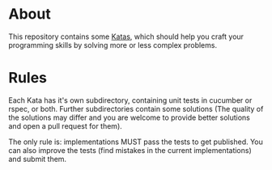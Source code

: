 About
=====

This repository contains some [Katas](http://en.wikipedia.org/wiki/Kata "WTF is a Kata?"),
which should help you craft your programming skills by solving more or less complex problems.

Rules
=====

Each Kata has it's own subdirectory, containing unit tests in
cucumber or rspec, or both. Further subdirectories contain
some solutions (The quality of the solutions may differ and
you are welcome to provide better solutions and open a
pull request for them).

The only rule is: implementations MUST pass the tests to get
published. You can also improve the tests (find mistakes in the
current implementations) and submit them.
